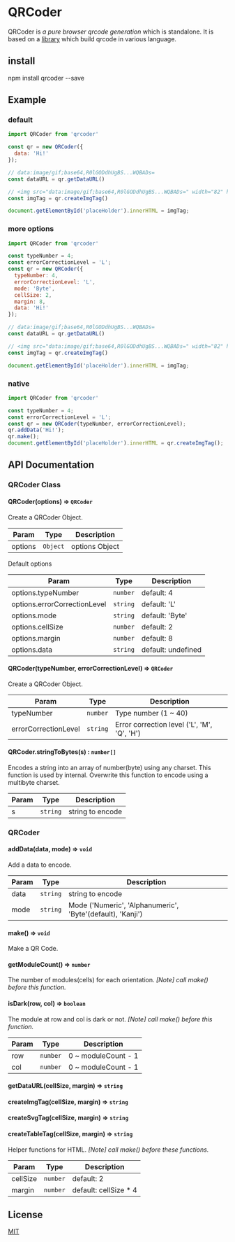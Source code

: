 # QRCoder

QRCoder is *a pure browser qrcode generation* which is standalone.
It is based on a <a href='http://www.d-project.com/qrcode/index.html'>library</a>
which build qrcode in various language.

## install
npm install qrcoder --save

## Example

### default
```javascript
import QRCoder from 'qrcoder'

const qr = new QRCoder({
  data: 'Hi!'
});

// data:image/gif;base64,R0lGODdhUgBS...WQBADs=
const dataURL = qr.getDataURL()

// <img src="data:image/gif;base64,R0lGODdhUgBS...WQBADs=" width="82" height="82"/>
const imgTag = qr.createImgTag()

document.getElementById('placeHolder').innerHTML = imgTag;
```

### more options
```javascript
import QRCoder from 'qrcoder'

const typeNumber = 4;
const errorCorrectionLevel = 'L';
const qr = new QRCoder({
  typeNumber: 4,
  errorCorrectionLevel: 'L',
  mode: 'Byte',
  cellSize: 2,
  margin: 8,
  data: 'Hi!'
});

// data:image/gif;base64,R0lGODdhUgBS...WQBADs=
const dataURL = qr.getDataURL()

// <img src="data:image/gif;base64,R0lGODdhUgBS...WQBADs=" width="82" height="82"/>
const imgTag = qr.createImgTag()

document.getElementById('placeHolder').innerHTML = imgTag;
```

### native
```javascript
import QRCoder from 'qrcoder'

const typeNumber = 4;
const errorCorrectionLevel = 'L';
const qr = new QRCoder(typeNumber, errorCorrectionLevel);
qr.addData('Hi!');
qr.make();
document.getElementById('placeHolder').innerHTML = qr.createImgTag();
```
## API Documentation

### QRCoder Class

#### QRCoder(options) => <code>QRCoder</code>
Create a QRCoder Object.

| Param                | Type                | Description                                 |
| ---------------------| ------------------- | ------------------------------------------- |
| options           | <code>Object</code> | options Object


Default options

| Param                | Type                | Description                                 |
| ---------------------| ------------------- | ------------------------------------------- |
| options.typeNumber           | <code>number</code> | default: 4
| options.errorCorrectionLevel | <code>string</code> | default: 'L'
| options.mode                 | <code>string</code> | default: 'Byte'
| options.cellSize             | <code>number</code> | default: 2
| options.margin               | <code>number</code> | default: 8
| options.data                 | <code>string</code> | default: undefined

#### QRCoder(typeNumber, errorCorrectionLevel) => <code>QRCoder</code>
Create a QRCoder Object.

| Param                | Type                | Description                                 |
| ---------------------| ------------------- | ------------------------------------------- |
| typeNumber           | <code>number</code> | Type number (1 ~ 40)                        |
| errorCorrectionLevel | <code>string</code> | Error correction level ('L', 'M', 'Q', 'H') |

#### QRCoder.stringToBytes(s) : <code>number[]</code>
Encodes a string into an array of number(byte) using any charset.
This function is used by internal.
Overwrite this function to encode using a multibyte charset.

| Param  | Type                | Description      |
| -------| ------------------- | ---------------- |
| s      | <code>string</code> | string to encode |

### QRCoder

#### addData(data, mode) => <code>void</code>
Add a data to encode.

| Param  | Type                | Description                                                |
| -------| ------------------- | ---------------------------------------------------------- |
| data   | <code>string</code> | string to encode                                           |
| mode   | <code>string</code> | Mode ('Numeric', 'Alphanumeric', 'Byte'(default), 'Kanji') |

#### make() => <code>void</code>
Make a QR Code.

#### getModuleCount() => <code>number</code>
The number of modules(cells) for each orientation.
_[Note] call make() before this function._

#### isDark(row, col) => <code>boolean</code>
The module at row and col is dark or not.
_[Note] call make() before this function._

| Param | Type                | Description         |
| ------| ------------------- | ------------------- |
| row   | <code>number</code> | 0 ~ moduleCount - 1 |
| col   | <code>number</code> | 0 ~ moduleCount - 1 |

#### getDataURL(cellSize, margin) => <code>string</code>
#### createImgTag(cellSize, margin) => <code>string</code>
#### createSvgTag(cellSize, margin) => <code>string</code>
#### createTableTag(cellSize, margin) => <code>string</code>
Helper functions for HTML.
 _[Note] call make() before these functions._

| Param    | Type                | Description           |
| ---------| ------------------- | --------------------- |
| cellSize | <code>number</code> | default: 2            |
| margin   | <code>number</code> | default: cellSize * 4 |

## License
[MIT](https://opensource.org/licenses/mit-license.php)
